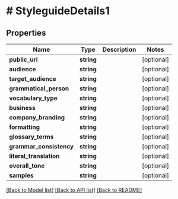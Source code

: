 # # StyleguideDetails1

## Properties

Name | Type | Description | Notes
------------ | ------------- | ------------- | -------------
**public_url** | **string** |  | [optional] 
**audience** | **string** |  | [optional] 
**target_audience** | **string** |  | [optional] 
**grammatical_person** | **string** |  | [optional] 
**vocabulary_type** | **string** |  | [optional] 
**business** | **string** |  | [optional] 
**company_branding** | **string** |  | [optional] 
**formatting** | **string** |  | [optional] 
**glossary_terms** | **string** |  | [optional] 
**grammar_consistency** | **string** |  | [optional] 
**literal_translation** | **string** |  | [optional] 
**overall_tone** | **string** |  | [optional] 
**samples** | **string** |  | [optional] 

[[Back to Model list]](../../README.md#documentation-for-models) [[Back to API list]](../../README.md#documentation-for-api-endpoints) [[Back to README]](../../README.md)


